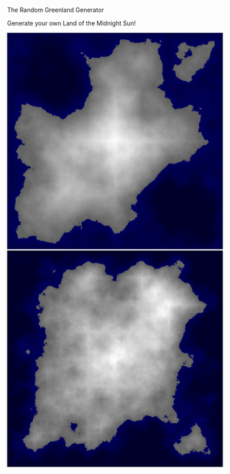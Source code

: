 The Random Greenland Generator

Generate your own Land of the Midnight Sun!

![Screenshot](scrots/2017-08-19-074806_513x513_scrot.png)
![Screenshot](scrots/2017-08-19-075010_513x513_scrot.png)
